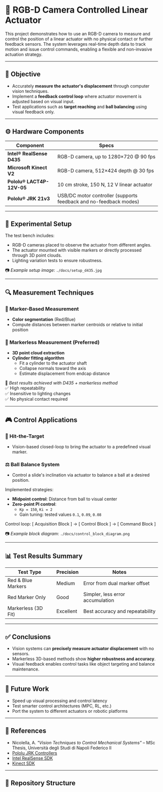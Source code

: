 # 🧠 RGB-D Camera Controlled Linear Actuator

This project demonstrates how to use an RGB-D camera to measure and control the position of a linear actuator with no physical contact or further feedback sensors. The system leverages real-time depth data to track motion and issue control commands, enabling a flexible and non-invasive actuation strategy.

---

## 🎯 Objective

- Accurately **measure the actuator's displacement** through computer vision techniques.
- Implement a **feedback control loop** where actuator movement is adjusted based on visual input.
- Test applications such as **target reaching** and **ball balancing** using visual feedback only.

---

## ⚙️ Hardware Components

| Component | Specs |
|----------|-------|
| **Intel® RealSense D435** | RGB-D camera, up to 1280×720 @ 90 fps |
| **Microsoft Kinect V2** | RGB-D camera, 512×424 depth @ 30 fps |
| **Pololu® LACT4P-12V-05** | 10 cm stroke, 150 N, 12 V linear actuator |
| **Pololu® JRK 21v3** | USB/DC motor controller (supports feedback and no-feedback modes) |

---

## 🧪 Experimental Setup

The test bench includes:
- RGB-D cameras placed to observe the actuator from different angles.
- The actuator mounted with visible markers or directly processed through 3D point clouds.
- Lighting variation tests to ensure robustness.

📷 *Example setup image*: `./docs/setup_d435.jpg`

---

## 🔍 Measurement Techniques

### 🎨 Marker-Based Measurement
- **Color segmentation** (Red/Blue)
- Compute distances between marker centroids or relative to initial position

### 🧱 Markerless Measurement (Preferred)
- **3D point cloud extraction**
- **Cylinder fitting algorithm**
  - Fit a cylinder to the actuator shaft
  - Collapse normals toward the axis
  - Estimate displacement from endcap distance

📌 *Best results achieved with D435 + markerless method*  
✅ High repeatability  
✅ Insensitive to lighting changes  
✅ No physical contact required

---

## 🎮 Control Applications

### 🔴 Hit-the-Target
- Vision-based closed-loop to bring the actuator to a predefined visual marker.

### ⚖️ Ball Balance System
- Control a slide's inclination via actuator to balance a ball at a desired position.

Implemented strategies:
- **Midpoint control**: Distance from ball to visual center
- **Zero-point PI control**:
  - `Kp = 150`, `Ki = 2`
  - Gain tuning: tested values `0.1`, `0.09`, `0.08`

Control loop:
[ Acquisition Block ] → [ Control Block ] → [ Command Block ]


📷 *Example block diagram*: `./docs/control_block_diagram.png`

---

## 📊 Test Results Summary

| Test Type | Precision | Notes |
|-----------|-----------|-------|
| Red & Blue Markers | Medium | Error from dual marker offset |
| Red Marker Only | Good | Simpler, less error accumulation |
| Markerless (3D Fit) | Excellent | Best accuracy and repeatability |

---

## ✅ Conclusions

- Vision systems can **precisely measure actuator displacement** with no sensors.
- Markerless 3D-based methods show **higher robustness and accuracy**.
- Visual feedback enables control tasks like object targeting and balance maintenance.

---

## 🚀 Future Work

- Speed up visual processing and control latency
- Test smarter control architectures (MPC, RL, etc.)
- Port the system to different actuators or robotic platforms

---

## 🧾 References

- Nicolella, A. *"Vision Techniques to Control Mechanical Systems"* – MSc Thesis, Università degli Studi di Napoli Federico II
- [Pololu JRK Controllers](https://www.pololu.com/product/1393)
- [Intel RealSense SDK](https://github.com/IntelRealSense/librealsense)
- [Kinect SDK](https://learn.microsoft.com/en-us/windows/kinect/)

---

## 📂 Repository Structure


